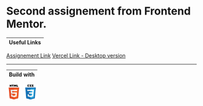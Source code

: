 # Second assignement from Frontend Mentor.

| Useful Links  |
| ----------------- |
[Assignement Link](https://www.frontendmentor.io/challenges/clipboard-landing-page-5cc9bccd6c4c91111378ecb9)
[Vercel Link - Desktop version]()

---

| Build with |
| ----------------- |
[<a href="https://www.w3.org/html/" target="_blank"> <img src="https://raw.githubusercontent.com/devicons/devicon/master/icons/html5/html5-original-wordmark.svg" alt="html5" width="40" height="40"/></a>](https://www.w3schools.com/html/)
[<a href="https://www.w3schools.com/css/" target="_blank"> <img src="https://raw.githubusercontent.com/devicons/devicon/master/icons/css3/css3-original-wordmark.svg" alt="css3" width="40" height="40"/></a>](https://www.w3schools.com/css/)